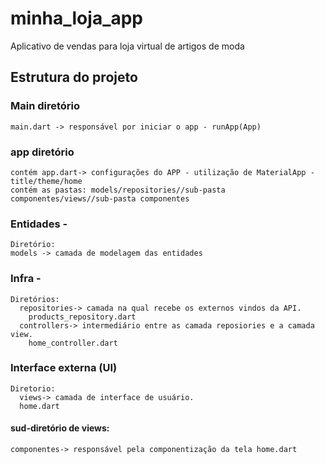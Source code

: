 # minha_loja_app

Aplicativo de vendas para loja virtual de artigos de moda

## Estrutura do projeto

### Main diretório
    main.dart -> responsável por iniciar o app - runApp(App)

### app diretório
    contém app.dart-> configurações do APP - utilização de MaterialApp - title/theme/home
    contém as pastas: models/repositories//sub-pasta componentes/views//sub-pasta componentes

### Entidades - 
    Diretório: 
    models -> camada de modelagem das entidades
  
### Infra - 
    Diretórios:
      repositories-> camada na qual recebe os externos vindos da API. 
        products_repository.dart
      controllers-> intermediário entre as camada reposiories e a camada view. 
        home_controller.dart

### Interface externa (UI)
    Diretorio:
      views-> camada de interface de usuário.
      home.dart

  #### sud-diretório de views:
    componentes-> responsável pela componentização da tela home.dart

